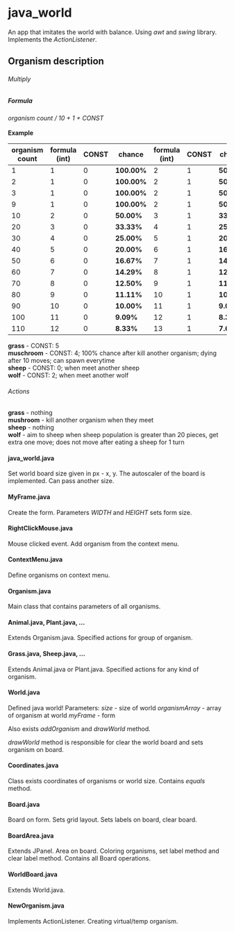 # java_world
An app that imitates the world with balance. Using *awt* and *swing* library. Implements the *ActionListener*.

## Organism description
###### Multiply
##### Formula
*organism count / 10 + 1 + CONST*<br><br>
**Example**<br>
<table>
<thead><tr><th>organism count</th><th>formula (int)</th><th>CONST</th><th>chance</th><th>formula (int)</th><th>CONST</th><th>chance</th><th>formula (int)</th><th>CONST</th><th>chance</th></tr></thead><tbody>
 <tr><td>1</td><td>1</td><td>0</td><td><b>100.00%</b></td><td>2</td><td>1</td><td><b>50.00%</b></td><td>6</td><td>5</td><td><b>16.67%</b></td></tr>
 <tr><td>2</td><td>1</td><td>0</td><td><b>100.00%</b></td><td>2</td><td>1</td><td><b>50.00%</b></td><td>6</td><td>5</td><td><b>16.67%</b></td></tr>
 <tr><td>3</td><td>1</td><td>0</td><td><b>100.00%</b></td><td>2</td><td>1</td><td><b>50.00%</b></td><td>6</td><td>5</td><td><b>16.67%</b></td></tr>
 <tr><td>9</td><td>1</td><td>0</td><td><b>100.00%</b></td><td>2</td><td>1</td><td><b>50.00%</b></td><td>6</td><td>5</td><td><b>16.67%</b></td></tr>
 <tr><td>10</td><td>2</td><td>0</td><td><b>50.00%</b></td><td>3</td><td>1</td><td><b>33.33%</b></td><td>7</td><td>5</td><td><b>14.29%</b></td></tr>
 <tr><td>20</td><td>3</td><td>0</td><td><b>33.33%</b></td><td>4</td><td>1</td><td><b>25.00%</b></td><td>8</td><td>5</td><td><b>12.50%</b></td></tr>
 <tr><td>30</td><td>4</td><td>0</td><td><b>25.00%</b></td><td>5</td><td>1</td><td><b>20.00%</b></td><td>9</td><td>5</td><td><b>11.11%</b></td></tr>
 <tr><td>40</td><td>5</td><td>0</td><td><b>20.00%</b></td><td>6</td><td>1</td><td><b>16.67%</b></td><td>10</td><td>5</td><td><b>10.00%</b></td></tr>
 <tr><td>50</td><td>6</td><td>0</td><td><b>16.67%</b></td><td>7</td><td>1</td><td><b>14.29%</b></td><td>11</td><td>5</td><td><b>9.09%</b></td></tr>
 <tr><td>60</td><td>7</td><td>0</td><td><b>14.29%</b></td><td>8</td><td>1</td><td><b>12.50%</b></td><td>12</td><td>5</td><td><b>8.33%</b></td></tr>
 <tr><td>70</td><td>8</td><td>0</td><td><b>12.50%</b></td><td>9</td><td>1</td><td><b>11.11%</b></td><td>13</td><td>5</td><td><b>7.69%</b></td></tr>
 <tr><td>80</td><td>9</td><td>0</td><td><b>11.11%</b></td><td>10</td><td>1</td><td><b>10.00%</b></td><td>14</td><td>5</td><td><b>7.14%</b></td></tr>
 <tr><td>90</td><td>10</td><td>0</td><td><b>10.00%</b></td><td>11</td><td>1</td><td><b>9.09%</b></td><td>15</td><td>5</td><td><b>6.67%</b></td></tr>
 <tr><td>100</td><td>11</td><td>0</td><td><b>9.09%</b></td><td>12</td><td>1</td><td><b>8.33%</b></td><td>16</td><td>5</td><td><b>6.25%</b></td></tr>
 <tr><td>110</td><td>12</td><td>0</td><td><b>8.33%</b></td><td>13</td><td>1</td><td><b>7.69%</b></td><td>17</td><td>5</td><td><b>5.88%</b></td></tr>
</tbody></table>

**grass** - CONST: 5
<br>
**muschroom** - CONST: 4; 100% chance after kill another organism; dying after 10 moves; can spawn everytime
<br>
**sheep** - CONST: 0; when meet another sheep
<br>
**wolf** - CONST: 2; when meet another wolf

###### Actions
**grass** - nothing
<br>
**mushroom** - kill another organism when they meet
<br>
**sheep** - nothing
<br>
**wolf** - aim to sheep when sheep population is greater than 20 pieces, get extra one move; does not move after eating a sheep for 1 turn

#### java_world.java
Set world board size given in px - x, y. The autoscaler of the board is implemented. Can pass another size.

#### MyFrame.java
Create the form. Parameters *WIDTH* and *HEIGHT* sets form size.

#### RightClickMouse.java
Mouse clicked event. Add organism from the context menu.

#### ContextMenu.java
Define organisms on context menu.

#### Organism.java
Main class that contains parameters of all organisms.

#### Animal.java, Plant.java, ...
Extends Organism.java. Specified actions for group of organism.

#### Grass.java, Sheep.java, ...
Extends Animal.java or Plant.java. Specified actions for any kind of organism.

#### World.java
Defined java world! Parameters:
*size* - size of world
*organismArray* - array of organism at world
*myFrame* - form

Also exists *addOrganism* and *drawWorld* method.

*drawWorld* method is responsible for clear the world board and sets organism on board.

#### Coordinates.java
Class exists coordinates of organisms or world size. Contains *equals* method.

#### Board.java
Board on form. Sets grid layout. Sets labels on board, clear board.

#### BoardArea.java
Extends JPanel. Area on board. Coloring organisms, set label method and clear label method. Contains all Board operations.

#### WorldBoard.java
Extends World.java.

#### NewOrganism.java
Implements ActionListener. Creating virtual/temp organism.
